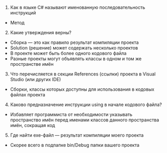 1. Как в языке C# называют именованную последовательность инструкций
* Метод

2. Какие утверждения верны?
* Сборка — это как правило результат компиляции проекта
* Solution (решение) может содержать несколько проектов
* В проекте может быть более одного кодового файла
* Разные проекты могут объявлять классы в одном и том же пространстве имён

3. Что перечисляется в секции References (ссылки) проекта в Visual Studio (или других IDE)
* Сборки, классы которых доступны для использования в кодовых файлах проекта

4. Каково предназначение инструкции using в начале кодового файла?
* Избавляет программиста от необходимости указывать пространство имён перед именами классов данного пространства имён, сокращая код

5. Где найти exe-файл — результат компиляции моего проекта
* Скорее всего в подпапке bin/Debug папки вашего проекта